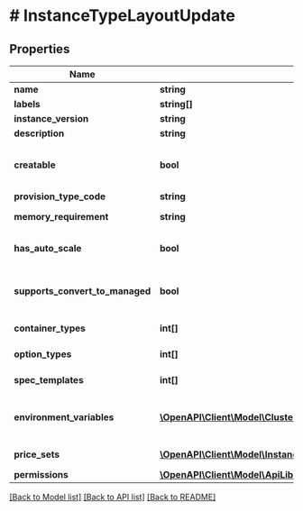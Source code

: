 # # InstanceTypeLayoutUpdate

## Properties

Name | Type | Description | Notes
------------ | ------------- | ------------- | -------------
**name** | **string** | Layout name | [optional]
**labels** | **string[]** |  | [optional]
**instance_version** | **string** | Version of the layout | [optional]
**description** | **string** | Layout description | [optional]
**creatable** | **bool** | Can be used to enable / disable the creatability of the layout. | [optional] [default to true]
**provision_type_code** | **string** | Provision type code | [optional]
**memory_requirement** | **string** | Memory requirement in megabytes | [optional]
**has_auto_scale** | **bool** | Can be used to enable / disable the horizontal scaling. | [optional] [default to false]
**supports_convert_to_managed** | **bool** | Can be used to enable / disable the supports convert to managed. | [optional] [default to false]
**container_types** | **int[]** | Array of layout node type IDs | [optional]
**option_types** | **int[]** | Array of layout option type IDs | [optional]
**spec_templates** | **int[]** | Array of layout spec template IDs | [optional]
**environment_variables** | [**\OpenAPI\Client\Model\ClusterLayoutCreateEnvironmentVariables[]**](ClusterLayoutCreateEnvironmentVariables.md) | The environmentVariables parameter is array of env objects | [optional]
**price_sets** | [**\OpenAPI\Client\Model\InstanceTypeCreatePriceSets[]**](InstanceTypeCreatePriceSets.md) | Array of price set objects | [optional]
**permissions** | [**\OpenAPI\Client\Model\ApiLibraryLayoutsIdPermissionsInstanceTypeLayoutPermissions**](ApiLibraryLayoutsIdPermissionsInstanceTypeLayoutPermissions.md) |  | [optional]

[[Back to Model list]](../../README.md#models) [[Back to API list]](../../README.md#endpoints) [[Back to README]](../../README.md)
